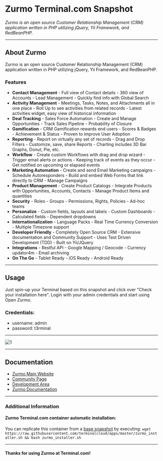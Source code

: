# **Zurmo** Terminal.com Snapshot
*Zurmo is an open source Customer Relationship Management (CRM) application written in PHP utilizing jQuery, Yii Framework, and RedBeanPHP.*

---

## About Zurmo

Zurmo is an open source Customer Relationship Management (CRM) application written in PHP utilizing jQuery, Yii Framework, and RedBeanPHP.

### Features

- **Contact Management** - Full view of Contact details - 360 view of Accounts - Lead Management - Quickly find info with Global Search
- **Activity Management** - Meetings, Tasks, Notes, and Attachments all in one place - Roll Up to see activities from related records - Latest activities widget, easy view of historical information
- **Deal Tracking** - Sales Force Automation - Create and Manage Opportunities - Track Sales Pipeline - Probability of Closure
- **Gamification** - CRM Gamification rewards end users - Scores & Badges - Achievement & Status - Proven to improve User Adoption
- **Reporting** - Report on virtually any set of records - Drag and Drop Filters - Customize, save, share Reports - Charting includes 3D Bar Graphs, Donut, Pie, etc.
- **Workflow** - Create custom Workflows with drag and drop wizard - Trigger email alerts or actions - Keeping track of events as they occur - Get notified on upcoming or elapsed events
- **Marketing Automation** - Create and send Email Marketing campaigns - Schedule Autoresponders - Build and embed Web Forms that link directly to CRM - Manage Campaigns
- **Product Management** - Create Product Catalogs - Integrate Products with Opportunities, Accounts, Contacts - Manage Product Items and quantities
- **Security** - Roles - Groups - Permissions, Rights, Policies - Ad-hoc teams
- **Personalize** - Custom fields, layouts and labels - Custom Dashboards - Calculated fields - Dependent dropdowns
- **Internationalization** - Language Packs - Real Time Currency Conversion - Multiple Timezone support
- **Developer Friendly** - Completely Open Source CRM - Extensive documentation and Community Support - Uses Test Driven Development (TDD) - Built on Yii/JQuery
- **Integrations** - Restful API - Google Mapping / Geocode - Currency updator4m - Email archiving
- **On The Go** - Tablet Ready - iOS Ready - Android Ready


---

## Usage

Just spin-up your Terminal based on this snapshot and click over "Check your installation here".
Login with your admin credentials and start using Open Zurmo.


### Credentials:

- username: admin
- password: t3rminal


---

![1](http://3.bp.blogspot.com/-f7jXw6_4scg/USSk5aZjb6I/AAAAAAAAAZo/dcHxzmsHA70/s1600/zurmo-dashboard.png)	

---

## Documentation
- [Zurmo Main Website](http://zurmo.org/)
- [Community Page](http://zurmo.org/community)
- [Development Area](http://zurmo.org/development)
- [Zurmo Documentation](http://zurmo.org/documentation)

---


### Additional Information
#### Zurmo Terminal.com container automatic installation:
You can replicate this container from a [base snapshot](https://www.terminal.com/tiny/FzpHiTXG1K) by executing:
`wget https://raw.githubusercontent.com/terminalcloud/apps/master/zurmo_installer.sh && bash zurmo_installer.sh`


---

#### Thanks for using Zurmo at Terminal.com!
